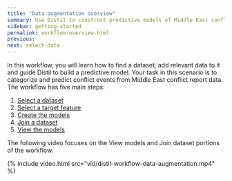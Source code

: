 ```yaml
---
title: "Data augmentation overview"
summary: Use Distil to construct predictive models of Middle East conflict data.
sidebar: getting-started
permalink: workflow-overview.html
previous:
next: select-data
---
```


In this workflow, you will learn how to find a dataset, add relevant data to it and guide Distil to build a predictive model. Your task in this scenario is to categorize and predict conflict events from Middle East conflict report data. The workflow has five main steps:

1. [Select a dataset](select-data.html)
2. [Select a target feature](select-target.html)
3. [Create the models](create-models.html)
4. [Join a dataset](join-datasets.html)
5. [View the models](view-models.html)

The following video focuses on the View models and Join dataset portions of the workflow.

{% include video.html src="vid/distil-workflow-data-augmentation.mp4" %}
